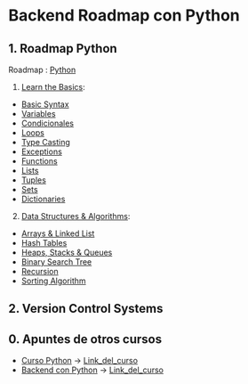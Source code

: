 # Backend Roadmap con Python

## 1. Roadmap Python

Roadmap : [Python](https://roadmap.sh/python)

1. [Learn the Basics](1_Python_Dev/1_Learn_the_Basics):

- [Basic Syntax](1_Python_Dev/1_Learn_the_Basics/1_BasicSyntax)
- [Variables](1_Python_Dev/1_Learn_the_Basics/2_Variables)
- [Condicionales](1_Python_Dev/1_Learn_the_Basics/3_Conditionals)
- [Loops](1_Python_Dev/1_Learn_the_Basics/4_Loops)
- [Type Casting](1_Python_Dev/1_Learn_the_Basics/5_Type_Casting)
- [Exceptions](1_Python_Dev/1_Learn_the_Basics/6_Exceptions)
- [Functions](1_Python_Dev/1_Learn_the_Basics/7_Functions)
- [Lists](1_Python_Dev/1_Learn_the_Basics/8_Listas)
- [Tuples](1_Python_Dev/1_Learn_the_Basics/9_Tuplas)
- [Sets](1_Python_Dev/1_Learn_the_Basics/10_Sets)
- [Dictionaries](1_Python_Dev/1_Learn_the_Basics/11_Dictionaries)

2. [Data Structures & Algorithms](1_Python_Dev/2_Data_Structures_Algorithms):

- [Arrays & Linked List](1_Python_Dev/2_Data_Structures_Algorithms/1_Arrays_Linked_List)
- [Hash Tables]()
- [Heaps, Stacks & Queues]()
- [Binary Search Tree]()
- [Recursion]()
- [Sorting Algorithm]()

## 2. Version Control Systems


## 0. Apuntes de otros cursos

- [Curso Python](0_ApunteDeCursos/CursoPython) -> [Link_del_curso]()
- [Backend con Python](0_ApunteDeCursos/BackendConPython) -> [Link_del_curso]()